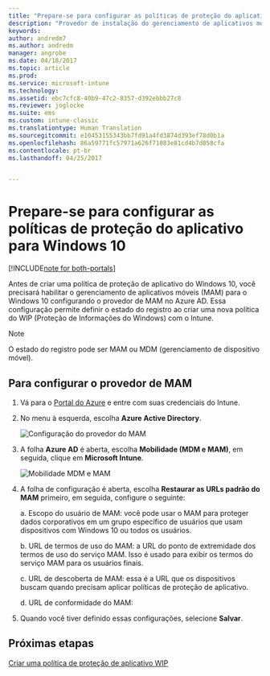 ```yaml
---
title: "Prepare-se para configurar as políticas de proteção do aplicativo para Windows 10 | Microsoft Docs"
description: "Provedor de instalação do gerenciamento de aplicativos móveis (MAM) no Azure AD"
keywords: 
author: andredm7
ms.author: andredm
manager: angrobe
ms.date: 04/18/2017
ms.topic: article
ms.prod: 
ms.service: microsoft-intune
ms.technology: 
ms.assetid: ebc7cfc8-40b9-47c2-8357-d392ebbb27c8
ms.reviewer: joglocke
ms.suite: ems
ms.custom: intune-classic
ms.translationtype: Human Translation
ms.sourcegitcommit: e10453155343bb7fd91a4fd3874d393ef78d0b1a
ms.openlocfilehash: 86a59771fc57971a626f71083e81cd4b7d858cfa
ms.contentlocale: pt-br
ms.lasthandoff: 04/25/2017


---
```


# <a name="get-ready-to-configure-app-protection-policies-for-windows-10"></a>Prepare-se para configurar as políticas de proteção do aplicativo para Windows 10

[!INCLUDE[note for both-portals](../includes/note-for-both-portals.md)]

Antes de criar uma política de proteção de aplicativo do Windows 10, você precisará habilitar o gerenciamento de aplicativos móveis (MAM) para o Windows 10 configurando o provedor de MAM no Azure AD. Essa configuração permite definir o estado do registro ao criar uma nova política do WIP (Proteção de Informações do Windows) com o Intune.

> [!NOTE]
> O estado do registro pode ser MAM ou MDM (gerenciamento de dispositivo móvel).

## <a name="to-configure-the-mam-provider"></a>Para configurar o provedor de MAM

1.  Vá para o [Portal do Azure](https://portal.azure.com/) e entre com suas credenciais do Intune.

2.  No menu à esquerda, escolha **Azure Active Directory**.

    ![Configuração do provedor do MAM](../media/AppManagement/mam-provider-sc-1.png)

3.  A folha **Azure AD** é aberta, escolha **Mobilidade (MDM e MAM)**, em seguida, clique em **Microsoft Intune**.

    ![Mobilidade MDM e MAM](../media/AppManagement/mam-provider-sc-2.png)

4.  A folha de configuração é aberta, escolha **Restaurar as URLs padrão do MAM** primeiro, em seguida, configure o seguinte:

    a.  Escopo do usuário de MAM: você pode usar o MAM para proteger dados corporativos em um grupo específico de usuários que usam dispositivos com Windows 10 ou todos os usuários.

    b.  URL de termos de uso do MAM: a URL do ponto de extremidade dos termos de uso do serviço MAM. Isso é usado para exibir os termos do serviço MAM para os usuários finais.

    c.  URL de descoberta de MAM: essa é a URL que os dispositivos buscam quando precisam aplicar políticas de proteção de aplicativo.

    d.  URL de conformidade do MAM:

5.  Quando você tiver definido essas configurações, selecione **Salvar**.

## <a name="next-steps"></a>Próximas etapas

[Criar uma política de proteção de aplicativo WIP](https://docs.microsoft.com/intune/deploy-use/create-windows-information-protection-policy-with-intune)

